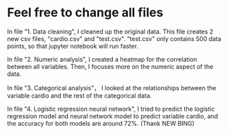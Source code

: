 # Feel free to change all files
In file "1. Data cleaning", I cleaned up the original data. This file creates 2 new csv files, "cardio.csv" and "test.csv". "test.csv" only contains 500 data points, so that jupyter notebook will run faster. 

In file "2. Numeric analysis", I created a heatmap for the correlation between all variables. Then, I focuses more on the numeric aspect of the data.

In file "3. Categorical analysis"， I looked at the relationships between the variable cardio and the rest of the categorical data. 

In file "4. Logistic regression neural network", I tried to predict the logistic regression model and neural network model to predict variable cardio, and the accuracy for both models are around 72%. (Thank NEW BING)
